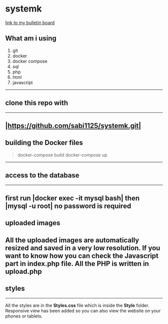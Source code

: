 # systemk
[link to my bulletin board](http://34.201.113.162/index.php)

What am i using
---
1. git
2. docker
3. docker compose
4. sql
5. php 
6. html
7. javascript
---
## clone this repo with
---
|https://github.com/sabi1125/systemk.git|
---
## building the Docker files

> docker-compose build
> docker-compose up
---
## access to the database
---
first run 
|docker exec -it mysql bash|
then
|mysql -u root|
no password is required
---
## uploaded images

All the uploaded images are automatically resized and saved in a very low resolution.
If you want to know how you can check the **Javascript** part in **index.php** file.
All the **PHP** is written in **upload.php**
---
## styles
---
All the styles are in the **Styles.css** file which is inside the **Style** folder.
Responsive view has been added so you can also view the website on your phones or tablets.





